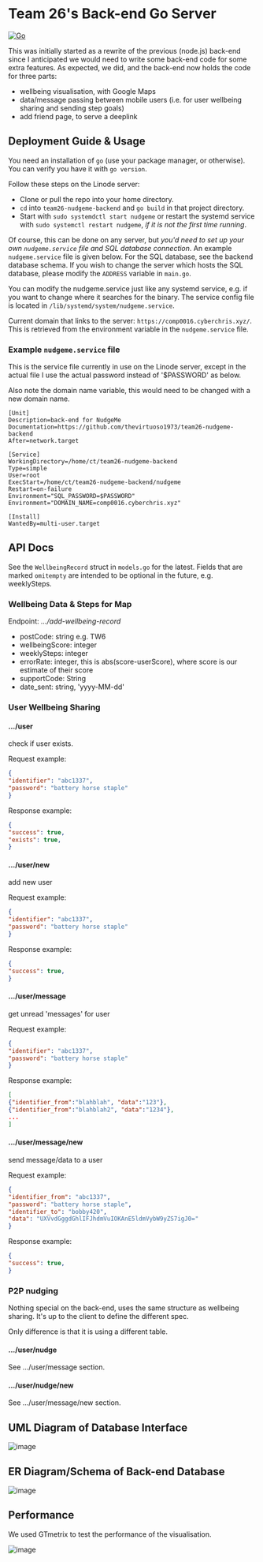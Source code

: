 # Team 26's Back-end Go Server

[![Go](https://github.com/thevirtuoso1973/team26-nudgeme-backend/actions/workflows/go.yml/badge.svg)](https://github.com/thevirtuoso1973/team26-nudgeme-backend/actions/workflows/go.yml)

This was initially started as a rewrite of the previous (node.js) back-end since I anticipated
we would need to write some back-end code for some extra features. As expected,
we did, and the back-end now holds the code for three parts:

- wellbeing visualisation, with Google Maps
- data/message passing between mobile users (i.e. for user wellbeing sharing and
sending step goals)
- add friend page, to serve a deeplink

## Deployment Guide & Usage

You need an installation of `go` (use your package manager, or otherwise). You can verify
you have it with `go version`.

Follow these steps on the Linode server:

- Clone or pull the repo into your home directory.
- `cd` into `team26-nudgeme-backend` and `go build` in that project directory.
- Start with `sudo systemdctl start nudgeme` or restart the systemd service with
`sudo systemctl restart nudgeme`, *if it is not the first time running*.

Of course, this can be done on any server, but *you'd need to set up your own
`nudgeme.service` file and SQL database connection*. An example `nudgeme.service`
file is given below. For the SQL database, see the backend database schema. If
you wish to change the server which hosts the SQL database, please modify the
`ADDRESS` variable in `main.go`.

You can modify the nudgeme.service just like any systemd service, e.g. if you want to change
where it searches for the binary.
The service config file is located in `/lib/systemd/system/nudgeme.service`.

Current domain that links to the server:
`https://comp0016.cyberchris.xyz/`.
This is retrieved from the environment variable in the `nudgeme.service` file.

### Example `nudgeme.service` file

This is the service file currently in use on the Linode server, except in the
actual file I use the actual password instead of '$PASSWORD' as below.

Also note the domain name variable, this would need to be changed with a 
new domain name.

```
[Unit]
Description=back-end for NudgeMe
Documentation=https://github.com/thevirtuoso1973/team26-nudgeme-backend
After=network.target

[Service]
WorkingDirectory=/home/ct/team26-nudgeme-backend
Type=simple
User=root
ExecStart=/home/ct/team26-nudgeme-backend/nudgeme
Restart=on-failure
Environment="SQL_PASSWORD=$PASSWORD"
Environment="DOMAIN_NAME=comp0016.cyberchris.xyz"

[Install]
WantedBy=multi-user.target
```

## API Docs

See the `WellbeingRecord` struct in `models.go` for the latest. Fields that are marked `omitempty`
are intended to be optional in the future, e.g. weeklySteps.

### Wellbeing Data & Steps for Map

Endpoint: *.../add-wellbeing-record*

- postCode: string e.g. TW6
- wellbeingScore: integer
- weeklySteps: integer
- errorRate: integer, this is abs(score-userScore), where score is our estimate
of their score
- supportCode: String
- date_sent: string, 'yyyy-MM-dd'

### User Wellbeing Sharing

#### .../user

check if user exists.

Request example:
``` json
{
"identifier": "abc1337",
"password": "battery horse staple"
}
```

Response example:

``` json
{
"success": true,
"exists": true,
}
```

#### .../user/new

add new user

Request example:
``` json
{
"identifier": "abc1337",
"password": "battery horse staple"
}
```

Response example:

``` json
{
"success": true,
}
```

#### .../user/message

get unread 'messages' for user

Request example:
``` json
{
"identifier": "abc1337",
"password": "battery horse staple"
}
```

Response example:

``` json
[
{"identifier_from":"blahblah", "data":"123"},
{"identifier_from":"blahblah2", "data":"1234"},
...
]
```

#### .../user/message/new

send message/data to a user

Request example:
``` json
{
"identifier_from": "abc1337",
"password": "battery horse staple",
"identifier_to": "bobby420",
"data": "UXVvdGggdGhlIFJhdmVuIOKAnE5ldmVybW9yZS7igJ0="
}
```

Response example:

``` json
{
"success": true,
}
```

### P2P nudging

Nothing special on the back-end, uses the same structure as wellbeing
sharing. It's up to the client to define the different spec.

Only difference is that it is using a different table.

#### .../user/nudge

See .../user/message section.

#### .../user/nudge/new

See .../user/message/new section.

## UML Diagram of Database Interface

![image](https://user-images.githubusercontent.com/46009390/111036466-3b5d0c00-8417-11eb-954e-d84d13f0a195.png)

## ER Diagram/Schema of Back-end Database

![image](https://user-images.githubusercontent.com/46009390/111037852-dfe24c80-841d-11eb-8b73-bce6b650202f.png)

## Performance

We used GTmetrix to test the performance of the visualisation.

![image](https://user-images.githubusercontent.com/46009390/111151761-ce1cb880-8587-11eb-8844-008fc808297f.png)

